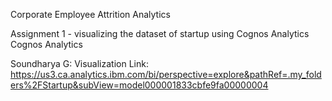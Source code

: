 Corporate Employee Attrition Analytics

Assignment 1 - visualizing the dataset of startup using Cognos Analytics Cognos Analytics

Soundharya G: Visualization Link: https://us3.ca.analytics.ibm.com/bi/perspective=explore&pathRef=.my_folders%2FStartup&subView=model000001833cbfe9fa00000004
